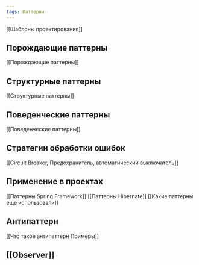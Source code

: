 ```yaml
---
tags: Паттерны
---
```

[[Шаблоны проектирования]]

## Порождающие паттерны
[[Порождающие паттерны]]

## Структурные паттерны
[[Структурные паттерны]]

## Поведенческие паттерны
[[Поведенческие паттерны]]

## Стратегии обработки ошибок
[[Circuit Breaker, Предохранитель, автоматический выключатель]]

## Применение в проектах
[[Паттерны Spring Framework]]
[[Паттерны Hibernate]]
[[Какие паттерны еще использовали]]


## Антипаттерн
[[Что такое антипаттерн Примеры]]

## [[Observer]]
